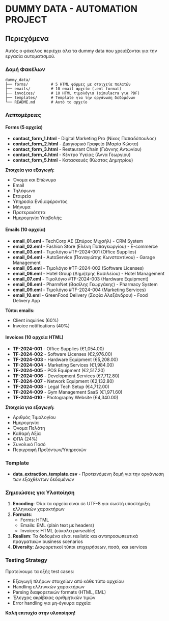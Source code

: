# DUMMY DATA - AUTOMATION PROJECT

## Περιεχόμενα

Αυτός ο φάκελος περιέχει όλα τα dummy data που χρειάζονται για την εργασία αυτοματισμού.

### Δομή Φακέλων

```
dummy_data/
├── forms/          # 5 HTML φόρμες με στοιχεία πελατών
├── emails/         # 10 email αρχεία (.eml format)
├── invoices/       # 10 HTML τιμολόγια (simulacra για PDF)
├── templates/      # Template για την οργάνωση δεδομένων
└── README.md       # Αυτό το αρχείο
```

### Λεπτομέρειες

#### Forms (5 αρχεία)
- **contact_form_1.html** - Digital Marketing Pro (Νίκος Παπαδόπουλος)
- **contact_form_2.html** - Δικηγορικό Γραφείο (Μαρία Κώστα)
- **contact_form_3.html** - Restaurant Chain (Γιάννης Αντωνίου)
- **contact_form_4.html** - Κέντρο Υγείας (Άννα Γεωργίου)
- **contact_form_5.html** - Κατασκευές (Κώστας Δημητρίου)

**Στοιχεία για εξαγωγή:**
- Όνομα και Επώνυμο
- Email
- Τηλέφωνο
- Εταιρεία
- Υπηρεσία Ενδιαφέροντος
- Μήνυμα
- Προτεραιότητα
- Ημερομηνία Υποβολής

#### Emails (10 αρχεία)
- **email_01.eml** - TechCorp AE (Σπύρος Μιχαήλ) - CRM System
- **email_02.eml** - Fashion Store (Ελένη Παπαγεωργίου) - E-commerce
- **email_03.eml** - Τιμολόγιο #TF-2024-001 (Office Supplies)
- **email_04.eml** - AutoService (Παναγιώτης Κωνσταντίνου) - Garage Management
- **email_05.eml** - Τιμολόγιο #TF-2024-002 (Software Licenses)
- **email_06.eml** - Hotel Group (Δημήτρης Βασιλείου) - Hotel Management
- **email_07.eml** - Τιμολόγιο #TF-2024-003 (Hardware Equipment)
- **email_08.eml** - PharmNet (Βασίλης Γεωργάκης) - Pharmacy System
- **email_09.eml** - Τιμολόγιο #TF-2024-004 (Marketing Services)
- **email_10.eml** - GreenFood Delivery (Σοφία Αλεξάνδρου) - Food Delivery App

**Τύποι emails:**
- Client inquiries (60%)
- Invoice notifications (40%)

#### Invoices (10 αρχεία HTML)
- **TF-2024-001** - Office Supplies (€1,054.00)
- **TF-2024-002** - Software Licenses (€2,976.00)
- **TF-2024-003** - Hardware Equipment (€5,208.00)
- **TF-2024-004** - Marketing Services (€1,984.00)
- **TF-2024-005** - POS Equipment (€2,517.20)
- **TF-2024-006** - Development Services (€7,712.80)
- **TF-2024-007** - Network Equipment (€2,132.80)
- **TF-2024-008** - Legal Tech Setup (€4,712.00)
- **TF-2024-009** - Gym Management SaaS (€1,971.60)
- **TF-2024-010** - Photography Website (€4,340.00)

**Στοιχεία για εξαγωγή:**
- Αριθμός Τιμολογίου
- Ημερομηνία
- Όνομα Πελάτη
- Καθαρή Αξία
- ΦΠΑ (24%)
- Συνολικό Ποσό
- Περιγραφή Προϊόντων/Υπηρεσιών

### Template
- **data_extraction_template.csv** - Προτεινόμενη δομή για την οργάνωση των εξαχθέντων δεδομένων

### Σημειώσεις για Υλοποίηση

1. **Encoding**: Όλα τα αρχεία είναι σε UTF-8 για σωστή υποστήριξη ελληνικών χαρακτήρων
2. **Formats**: 
   - Forms: HTML
   - Emails: EML (plain text με headers)
   - Invoices: HTML (εύκολα parseable)
3. **Realism**: Τα δεδομένα είναι realistic και αντιπροσωπευτικά πραγματικών business scenarios
4. **Diversity**: Διαφορετικοί τύποι επιχειρήσεων, ποσά, και services

### Testing Strategy

Προτείνουμε τα εξής test cases:
- Εξαγωγή πλήρων στοιχείων από κάθε τύπο αρχείου
- Handling ελληνικών χαρακτήρων
- Parsing διαφορετικών formats (HTML, EML)
- Έλεγχος ακρίβειας αριθμητικών τιμών
- Error handling για μη-έγκυρα αρχεία

**Καλή επιτυχία στην υλοποίηση!** 